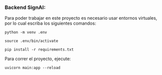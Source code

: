 ### Backend SignAI:

Para poder trabajar en este proyecto es necesario usar entornos virtuales, por lo cual escriba los siguientes comandos:

    python -m venv .env

    source .env/bin/activate

    pip install -r requirements.txt

Para correr el proyecto, ejecute:

    uvicorn main:app --reload